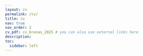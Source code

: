 ```yaml
---
layout: cv
permalink: /cv/
title: cv
nav: true
nav_order: 2
cv_pdf: cv_branas_2025 # you can also use external links here
description: 
toc:
  sidebar: left
---
```


